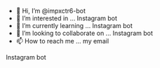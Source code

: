 - 👋 Hi, I’m @impxctr6-bot
- 👀 I’m interested in ... Instagram bot
- 🌱 I’m currently learning ... Instagram bot
- 💞️ I’m looking to collaborate on ... Instagram bot
- 📫 How to reach me ... my email 

<!---
impxctr6-bot/impxctr6-bot is a ✨ special ✨ repository because its `README.md` (this file) appears on your GitHub profile.
You can click the Preview link to take a look at your changes.
---> Instagram bot
